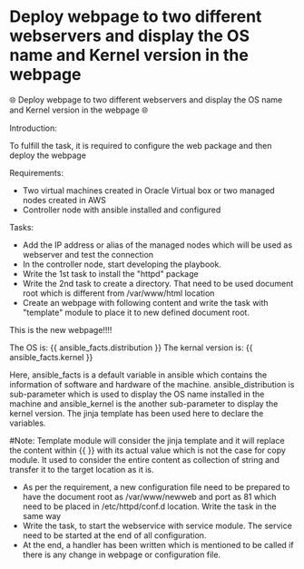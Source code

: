 # Deploy webpage to two different webservers and display the OS name and Kernel version in the webpage
🌐 Deploy webpage to two different webservers and display the OS name and Kernel version in the webpage 🌐

Introduction:

To fulfill the task, it is required to configure the web package and then deploy the webpage

Requirements:

- Two virtual machines created in Oracle Virtual box or two managed nodes created in AWS
- Controller node with ansible installed and configured

Tasks:

- Add the IP address or alias of the managed nodes which will be used as webserver and test the connection
- In the controller node, start developing the playbook.
- Write the 1st task to install the "httpd" package
- Write the 2nd task to create a directory. That need to be used document root which is different from /var/www/html location
- Create an webpage with following content and write the task with "template" module to place it to new defined document root.

This is the new webpage!!!!

The OS is: {{ ansible_facts.distribution }}
The kernal version is: {{ ansible_facts.kernel }}

Here, ansible_facts is a default variable in ansible which contains the information of software and hardware of the machine. ansible_distribution is sub-parameter which is used to display the OS name installed in the machine and ansible_kernel is the another sub-parameter to display the kernel version. The jinja template has been used here to declare the variables.

#Note: Template module will consider the jinja template and it will replace the content within {{ }} with its actual value which is not the case for copy module. It used to consider the entire content as collection of string and transfer it to the target location as it is.

- As per the requirement, a new configuration file need to be prepared to have the document root as /var/www/newweb and port as 81 which need to be placed in /etc/httpd/conf.d location. Write the task in the same way
- Write the task, to start the webservice with service module. The service need to be started at the end of all configuration.
- At the end, a handler has been written which is mentioned to be called if there is any change in webpage or configuration file. 
